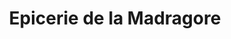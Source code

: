 ---
title: "Epicerie de la Madragore"
url: /bussiere-boffy/epicerie-de-la-madragore/
shop: commodité
---